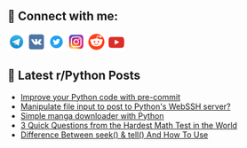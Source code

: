 ## 🔎 Connect with me:
[<img src="https://github.com/bullbesh/bullbesh/blob/main/images/Telegram.png" width="32" height="32" />](https://t.me/bullbesh)
[<img src="https://github.com/bullbesh/bullbesh/blob/main/images/VK.png" width="32" height="32" />](https://vk.com/bullbesh)
[<img src="https://github.com/bullbesh/bullbesh/blob/main/images/Twitter.png" width="32" height="32" />](https://twitter.com/bullbesh1)
[<img src="https://github.com/bullbesh/bullbesh/blob/main/images/Instagram.png" width="32" height="32" />](https://www.instagram.com/bullbesh)
[<img src="https://github.com/bullbesh/bullbesh/blob/main/images/Reddit.png" width="32" height="32" />](https://www.reddit.com/user/bullbesh)
[<img src="https://github.com/bullbesh/bullbesh/blob/main/images/YouTube.png" width="32" height="32" />](https://www.youtube.com/channel/UCtfjRs6uzgq5mfm8S06WTcg)

## 📕 Latest r/Python Posts
<!-- BLOG-POST-LIST:START -->
- [Improve your Python code with pre-commit](https://www.reddit.com/r/Python/comments/127tdi2/improve_your_python_code_with_precommit/)
- [Manipulate file input to post to Python&#39;s WebSSH server?](https://www.reddit.com/r/Python/comments/127t65a/manipulate_file_input_to_post_to_pythons_webssh/)
- [Simple manga downloader with Python](https://www.reddit.com/r/Python/comments/127t212/simple_manga_downloader_with_python/)
- [3 Quick Questions from the Hardest Math Test in the World](https://www.reddit.com/r/Python/comments/127spjg/3_quick_questions_from_the_hardest_math_test_in/)
- [Difference Between seek&lpar;&rpar; &amp; tell&lpar;&rpar; And How To Use](https://www.reddit.com/r/Python/comments/127rtqi/difference_between_seek_tell_and_how_to_use/)
<!-- BLOG-POST-LIST:END -->
